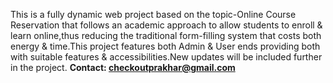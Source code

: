 This is a fully dynamic web project based on the topic-Online Course Reservation that follows an academic approach to allow students to enroll & learn online,thus reducing the traditional form-filling system that costs both energy & time.This project features both Admin & User ends providing both with suitable features & accessibilities.New updates will be included further in the project.
**Contact: checkoutprakhar@gmail.com**
